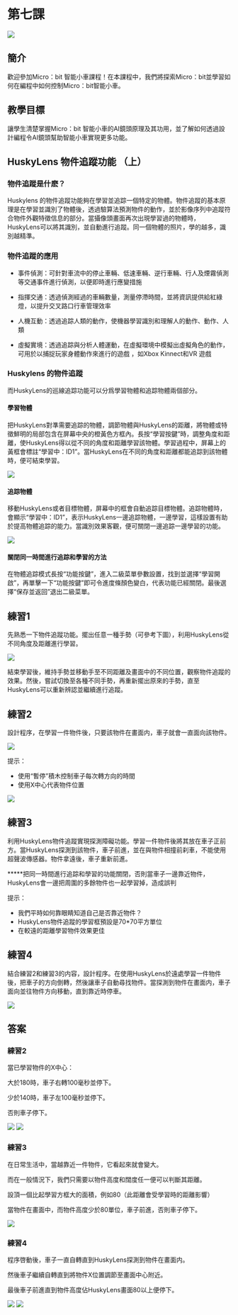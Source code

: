 # 第七課
![](pic/7/7_1.png)

## 簡介
<P>
歡迎參加Micro：bit 智能小車課程！在本課程中，我們將探索Micro：bit並學習如何在編程中如何控制Micro：bit智能小車。
<P>

## 教學目標
<P>
讓學生清楚掌握Micro：bit 智能小車的AI鏡頭原理及其功用，並了解如何透過設計編程令AI鏡頭幫助智能小車實現更多功能。
<P>

## HuskyLens 物件追蹤功能 （上）
### 物件追蹤是什麽？
<P>
Huskylens 的物件追蹤功能夠在學習並追踪一個特定的物體。物件追蹤的基本原理是在學習並識別了物體後，透過驗算法預測物件的動作，並於影像序列中追蹤符合物件外觀特徵信息的部分。當攝像頭畫面再次出現學習過的物體時，HuskyLens可以將其識別，並自動進行追蹤。同一個物體的照片，學的越多，識別越精準。
<P>

### 物件追蹤的應用 

+ 事件偵測：可針對車流中的停止車輛、低速車輛、逆行車輛、行人及煙霧偵測等交通事件進行偵測，以便即時進行應變措施

+ 指揮交通：透過偵測經過的車輛數量，測量停滯時間，並將資訊提供給紅綠燈，以提升交叉路口行車管理效率 

+ 人機互動：透過追踪人類的動作，使機器學習識別和理解人的動作、動作、人類

+ 虛擬實境：透過追踪與分析人體運動，在虛擬環境中模擬出虛擬角色的動作，可用於以捕捉玩家身體動作來進行的遊戲 ，如Xbox Kinnect和VR 遊戲

###  Huskylens 的物件追蹤

而HuskyLens的巡線追踪功能可以分爲學習物體和追踪物體兩個部分。


#### 學習物體
<P>
把HuskyLens對準需要追踪的物體，調節物體與HuskyLens的距離，將物體或特徵鮮明的局部包含在屏幕中央的橙黃色方框內。長按“學習按鍵”時，調整角度和距離，使HuskyLens得以從不同的角度和距離學習該物體。學習過程中，屏幕上的黃框會標註“學習中：ID1”。當HuskyLens在不同的角度和距離都能追踪到該物體時，便可結束學習。
<P>

![](pic/7/7_2.png)

#### 追踪物體
<P>
移動HuskyLens或者目標物體，屏幕中的框會自動追踪目標物體。追踪物體時，會顯示“學習中：ID1”，表示HuskyLens一邊追踪物體，一邊學習，這樣設置有助於提高物體追踪的能力。當識別效果客觀，便可關閉一邊追踪一邊學習的功能。
<P>

![](pic/7/7_3.png)

#### 關閉同一時間進行追踪和學習的方法
<P>
在物體追踪模式長按“功能按鍵”，進入二級菜單參數設置，找到並選擇“學習開啟”，再單擊一下“功能按鍵”即可令進度條顏色變白，代表功能已經關閉。最後選擇“保存並返回”退出二級菜單。
<P>

## 練習1
<P>
先熟悉一下物件追蹤功能。擺出任意一種手勢（可參考下圖），利用HuskyLens從不同角度及距離進行學習。
<P>

![](pic/7/7_4.png)
<P>
結束學習後，維持手勢並移動手至不同距離及畫面中的不同位置，觀察物件追蹤的效果。然後，嘗試切換至各種不同手勢，再重新擺出原來的手勢，直至HuskyLens可以重新辨認並繼續進行追蹤。
<P>

## 練習2
<P>
設計程序，在學習一件物件後，只要該物件在畫面内，車子就會一直面向該物件。
<P>

![](pic/7/7_5.png)
<P>
提示：
<P>

+ 使用“暫停”積木控制車子每次轉方向的時間
+ 使用X中心代表物件位置

![](pic/7/7_6.png)

## 練習3
<P>
利用HuskyLens物件追蹤實現探測障礙功能。學習一件物件後將其放在車子正前方。當HuskyLens探測到該物件，車子前進，並在與物件相撞前刹車，不能使用超聲波傳感器。物件拿遠後，車子重新前進。
<P>
<P>
*****把同一時間進行追踪和學習的功能關閉，否則當車子一邊靠近物件，HuskyLens會一邊把周圍的多餘物件也一起學習掉，造成誤判
<P>
<P>
提示：
<P>

+ 我們平時如何靠眼睛知道自己是否靠近物件？
+ HuskyLens物件追蹤的學習框預設是70*70平方單位
+ 在較遠的距離學習物件效果更佳

## 練習4
<P>
結合練習2和練習3的内容，設計程序。在使用HuskyLens於遠處學習一件物件後，把車子的方向倒轉，然後讓車子自動尋找物件。當探測到物件在畫面内，車子面向並往物件方向移動，直到靠近時停車。
<P>

![](pic/7/7_7.png)

## 答案
### 練習2
<P>
當已學習物件的X中心：
<P>
<P>
大於180時，車子右轉100毫秒並停下。
<P>
<P>
少於140時，車子左100毫秒並停下。
<P>
<P>
否則車子停下。
<P>

![](pic/7/7_8.png)
![](pic/7/7_9.png)

### 練習3
<P>
在日常生活中，當越靠近一件物件，它看起來就會變大。
<P>
<P>
而在一般情況下，我們只需要以物件高度和闊度任一便可以判斷其距離。
<P>
<P>
設頂一個比起學習方框大的面積，例如80（此距離會受學習時的距離影響）
<P>
<P>
當物件在畫面中，而物件高度少於80單位，車子前進，否則車子停下。
<P>

![](pic/7/7_10.png)

### 練習4
<P>
程序啓動後，車子一直自轉直到HuskyLens探測到物件在畫面内。
<P>
<P>
然後車子繼續自轉直到將物件X位置調節至畫面中心附近。
<P>
<P>
最後車子前進直到物件高度佔HuskyLens畫面80以上便停下。
<P>

![](pic/7/7_11.png)
![](pic/7/7_12.png)

